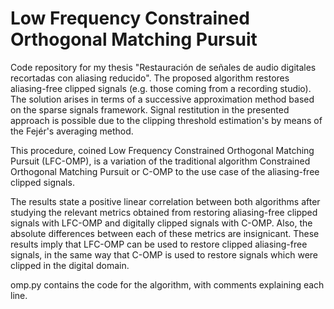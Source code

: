 
# Low Frequency Constrained Orthogonal Matching Pursuit

Code repository for my thesis "Restauración de señales de audio digitales recortadas con aliasing reducido". The proposed algorithm restores aliasing-free clipped signals (e.g. those coming from a recording studio). The solution arises in terms of a successive approximation method based on the sparse signals framework. Signal restitution in the presented approach is possible due to the clipping threshold estimation's by means of the Fejér's averaging method. 

This procedure, coined Low Frequency Constrained Orthogonal Matching Pursuit (LFC-OMP), is a variation of the traditional algorithm Constrained Orthogonal Matching Pursuit or C-OMP to the use case of the aliasing-free clipped signals.

The results state a positive linear correlation between both algorithms after studying the relevant metrics obtained from restoring aliasing-free clipped signals with LFC-OMP and digitally clipped signals with C-OMP. Also, the absolute differences between each of these metrics are insignicant. These results imply that LFC-OMP can be used to restore clipped aliasing-free signals, in the same way that C-OMP is used to restore signals which were clipped in the digital domain.

omp.py contains the code for the algorithm, with comments explaining each line.
